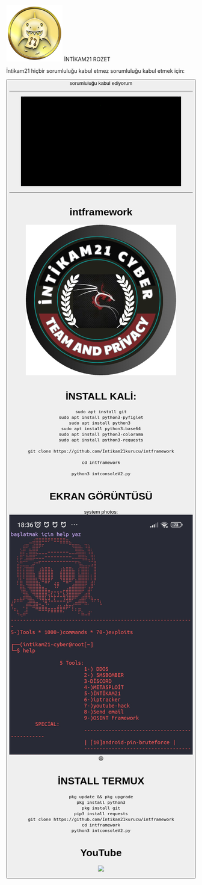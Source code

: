 <img src="https://github.com/Schweinepriester/github-profile-achievements/blob/main/images%2Ftiers%2Fpull-shark-gold.png" alt="Rozet" width="150" height="150" size="50"> İNTİKAM21 ROZET




İntikam21 hiçbir sorumluluğu kabul etmez
sorumluluğu kabul etmek için:


<button>sorumluluğu kabul ediyorum



-----------------------------------------------
![](https://github.com/Intikam21kurucu/intframework/blob/43b69f75b8bce99b2300ce8c885f314cb4da0c30/lv_0_20240504124041.gif)

-----------------------------------------------

 

  
 

# intframework

[![Github Badge](https://github.com/Intikam21kurucu/intframework/blob/Intikam21kurucu-patch-1/%5BOrijinal%20boyut%5D%20Renkli%20Modern%20Yuvarlak%20Okul%20Logo_20240423_141004_0000.png?style=quare&labelColor=000&logo=Github&logoColor=white&link=link)](link) 


# İNSTALL KALİ:
````apt update & apt upgrade
sudo apt install git
sudo apt install python3-pyfiglet
sudo apt install python3 
sudo apt install python3-base64
sudo apt install python3-colorama
sudo apt install python3-requests

git clone https://github.com/Intikam21kurucu/intframework

cd intframework

python3 intconsoleV2.py
````

# EKRAN GÖRÜNTÜSÜ 

system photos:
![İntikam21 photos:](https://github.com/Intikam21kurucu/intframework/blob/Intikam21kurucu-patch-1/IMG_20240504_183657.jpg) 😄 




# İNSTALL TERMUX
````apt update && apt upgrade
pkg update && pkg upgrade
pkg install python3
pkg install git
pip3 install requests
git clone https://github.com/Intikam21kurucu/intframework
cd intframework
python3 intconsoleV2.py
````



# YouTube

![](https://youtu.be/f_anqzelhnM?si=gGP5-TaBHe9QvH23)







